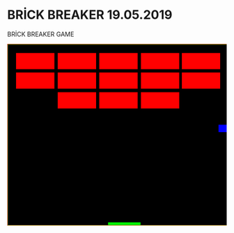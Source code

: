 ﻿# BRİCK BREAKER 19.05.2019

BRİCK BREAKER GAME

![Example](https://github.com/hakansefa/BrickGame/blob/master/brick.PNG)










